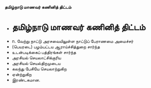 **தமிழ்நாடு மாணவர் கணினித் திட்டம்**
- # தமிழ்நாடு மாணவர் கணினித் திட்டம்
- n. வேற்று நாட்டு அரசவையிலுள்ள நாட்டுப் பேராணமை அமைச்சர்
- (பெயரடை) பழம்பட்டய ஆராய்ச்சித்துறை சார்ந்த
- உடன்படிக்கைப் பத்திரங்கள் சார்ந்த
- அரசியல் செயலாட்சிக்குரிய
- அரசியல் செயல்திறமுடைய
- கலந்து பேசியே செயலாற்றுகிற
- ஏன்ற்றுகிற
- இரண்டகமான.

